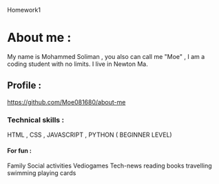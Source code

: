 Homework1
# About me :
My name is Mohammed Soliman , you also can call me "Moe" , I am a coding student with no limits.
I live in Newton Ma.
## Profile :
https://github.com/Moe081680/about-me


### Technical skills :
HTML , CSS , JAVASCRIPT , PYTHON ( BEGINNER LEVEL)

####  For fun :
Family
Social activities
Vediogames
Tech-news
reading books
travelling 
swimming
playing cards